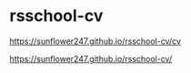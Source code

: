 # rsschool-cv
https://sunflower247.github.io/rsschool-cv/cv

https://sunflower247.github.io/rsschool-cv/
